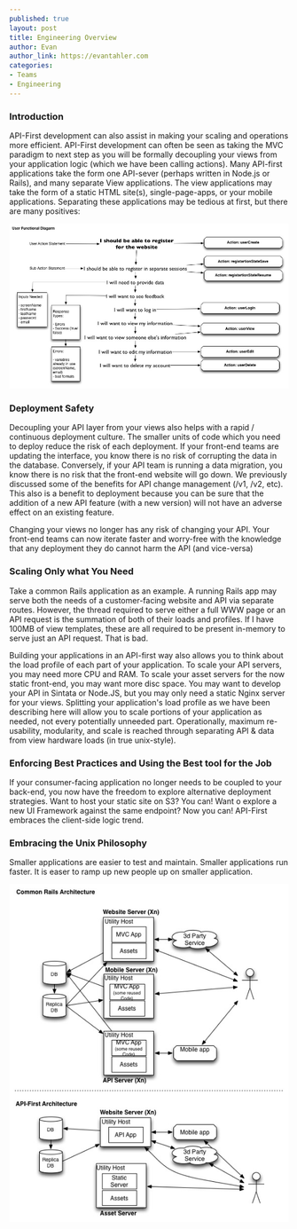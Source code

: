 ```yaml
---
published: true
layout: post
title: Engineering Overview
author: Evan
author_link: https://evantahler.com
categories:
- Teams
- Engineering
---
```


### Introduction
API-First development can also assist in making your scaling and operations more efficient.  API-First development can often be seen as taking the MVC paradigm to next step as you will be formally decoupling your views from your application logic (which we have been calling actions).  Many API-first applications take the form one API-sever (perhaps written in Node.js or Rails), and many separate View applications.  The view applications may take the form of a static HTML site(s), single-page-apps, or your mobile applications.  Separating these applications may be tedious at first, but there are many positives:

<div align="center">
  <img src="/images/userFunctionalDiagram.jpg"></img>
</div>

### Deployment Safety
Decoupling your API layer from your views also helps with a rapid / continuous deployment culture.  The smaller units of code which you need to deploy reduce the risk of each deployment.  If your front-end teams are updating the interface, you know there is no risk of corrupting the data in the database.  Conversely, if your API team is running a data migration, you know there is no risk that the front-end website will go down.  We previously discussed some of the benefits for API change management (/v1, /v2, etc).  This also is a benefit to deployment because you can be sure that the addition of a new API feature (with a new version) will not have an adverse effect on an existing feature.

Changing your views no longer has any risk of changing your API.  Your front-end teams can now iterate faster and worry-free with the knowledge that any deployment they do cannot harm the API (and vice-versa)
<br />

### Scaling Only what You Need
Take a common Rails application as an example.  A running Rails app may serve both the needs of a customer-facing website and API via separate routes.   However, the thread required to serve either a full WWW page or an API request is the summation of both of their loads and profiles.  If I have 100MB of view templates, these are all required to be present in-memory to serve just an API request.  That is bad.

Building your applications in an API-first way also allows you to think about the load profile of each part of your application.  To scale your API servers, you may need more CPU and RAM.  To scale your asset servers for the now static front-end, you may want more disc space.  You may want to develop your API in Sintata or Node.JS, but you may only need a static Nginx server for your views.  Splitting your application's load profile as we have been describing here will allow you to scale portions of your application as needed, not every potentially unneeded part.  Operationally, maximum re-usability, modularity, and scale is reached through separating API & data from view hardware loads (in true unix-style).
<br />

### Enforcing Best Practices and Using the Best tool for the Job
If your consumer-facing application no longer needs to be coupled to your back-end, you now have the freedom to explore alternative deployment strategies.  Want to host your static site on S3?  You can! Want o explore a new UI Framework against the same endpoint? Now you can!  API-First embraces the client-side logic trend.
<br />

### Embracing the Unix Philosophy
Smaller applications are easier to test and maintain.  Smaller applications run faster.  It is easer to ramp up new people up on smaller application.

<div align="center">
  <img src="/images/OpsForAPI-First.jpg"></img>
</div>

